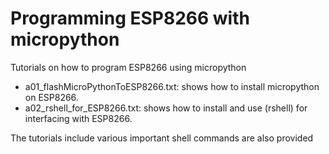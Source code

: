 # Programming ESP8266 with micropython

Tutorials on how to program ESP8266 using micropython
- a01_flashMicroPythonToESP8266.txt: shows how to install micropython on ESP8266.
- a02_rshell_for_ESP8266.txt: shows how to install and use (rshell) for interfacing with ESP8266.

The tutorials include various important shell commands are also provided


